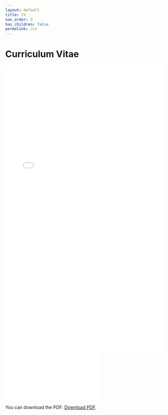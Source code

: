 ```yaml
---
layout: default
title: CV
nav_order: 3
has_children: false
permalink: /cv
---
```


# Curriculum Vitae

<embed src="/assets/CV_Spring_Quarter_2020.pdf" type="application/pdf"  width="500" height="900">



<object data="/assets/CV_Spring_Quarter_2020.pdf" type="application/pdf" width=100% height="700px">
    <embed src="/assets/CV_Spring_Quarter_2020.pdf">
        <p>You can download the PDF: <a href="/assets/CV_Spring_Quarter_2020.pdf">Download PDF</a>.</p>
    </embed>
</object>
